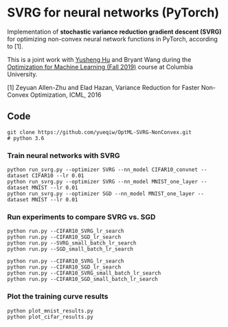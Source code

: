 # SVRG for neural networks (PyTorch)
Implementation of **stochastic variance reduction gradient descent (SVRG)** for optimizing non-convex neural network functions in PyTorch, according to [1]. 

This is a joint work with [Yusheng Hu](https://github.com/vcaptainv) and Bryant Wang during the [Optimization for Machine Learning (Fall 2019)](http://satyenkale.com/satyenkale/optml-f19/) course at Columbia University. 

[1] Zeyuan Allen-Zhu and Elad Hazan, Variance Reduction for Faster Non-Convex Optimization, ICML, 2016

## Code
```
git clone https://github.com/yueqiw/OptML-SVRG-NonConvex.git
# python 3.6
```

### Train neural networks with SVRG
```
python run_svrg.py --optimizer SVRG --nn_model CIFAR10_convnet --dataset CIFAR10 --lr 0.01
python run_svrg.py --optimizer SVRG --nn_model MNIST_one_layer --dataset MNIST --lr 0.01
python run_svrg.py --optimizer SGD --nn_model MNIST_one_layer --dataset MNIST --lr 0.01
```

### Run experiments to compare SVRG vs. SGD
```
python run.py --CIFAR10_SVRG_lr_search
python run.py --CIFAR10_SGD_lr_search
python run.py --SVRG_small_batch_lr_search
python run.py --SGD_small_batch_lr_search

python run.py --CIFAR10_SVRG_lr_search
python run.py --CIFAR10_SGD_lr_search
python run.py --CIFAR10_SVRG_small_batch_lr_search
python run.py --CIFAR10_SGD_small_batch_lr_search
```

### Plot the training curve results
```
python plot_mnist_results.py 
python plot_cifar_results.py 
```
